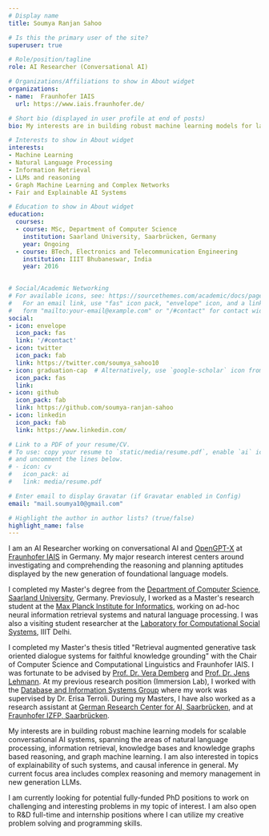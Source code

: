```yaml
---
# Display name
title: Soumya Ranjan Sahoo

# Is this the primary user of the site?
superuser: true

# Role/position/tagline
role: AI Researcher (Conversational AI)

# Organizations/Affiliations to show in About widget
organizations:
- name:  Fraunhofer IAIS
  url: https://www.iais.fraunhofer.de/

# Short bio (displayed in user profile at end of posts)
bio: My interests are in building robust machine learning models for large scale information systems, spanning the areas of natural language processing, information extraction and retrieval, knowledge bases and knowledge graphs. I am also interested in problems in geometric deep learning, particularly graph machine learning and theory. My current focus area includes representation learning of natural languages and graphs.  

# Interests to show in About widget
interests:
- Machine Learning
- Natural Language Processing
- Information Retrieval
- LLMs and reasoning 
- Graph Machine Learning and Complex Networks
- Fair and Explainable AI Systems

# Education to show in About widget
education:
  courses:
  - course: MSc, Department of Computer Science
    institution: Saarland University, Saarbrücken, Germany
    year: Ongoing
  - course: BTech, Electronics and Telecommunication Engineering
    institution: IIIT Bhubaneswar, India
    year: 2016
 

# Social/Academic Networking
# For available icons, see: https://sourcethemes.com/academic/docs/page-builder/#icons
#   For an email link, use "fas" icon pack, "envelope" icon, and a link in the
#   form "mailto:your-email@example.com" or "/#contact" for contact widget.
social:
- icon: envelope
  icon_pack: fas
  link: '/#contact'
- icon: twitter
  icon_pack: fab
  link: https://twitter.com/soumya_sahoo10
- icon: graduation-cap  # Alternatively, use `google-scholar` icon from `ai` icon pack
  icon_pack: fas
  link: 
- icon: github
  icon_pack: fab
  link: https://github.com/soumya-ranjan-sahoo
- icon: linkedin
  icon_pack: fab
  link: https://www.linkedin.com/

# Link to a PDF of your resume/CV.
# To use: copy your resume to `static/media/resume.pdf`, enable `ai` icons in `params.toml`, 
# and uncomment the lines below.
# - icon: cv
#   icon_pack: ai
#   link: media/resume.pdf

# Enter email to display Gravatar (if Gravatar enabled in Config)
email: "mail.soumya10@gmail.com"

# Highlight the author in author lists? (true/false)
highlight_name: false
---
```


I am an AI  Researcher working on conversational AI and [OpenGPT-X](https://opengpt-x.de/en/) at [Fraunhofer IAIS](https://www.iais.fraunhofer.de/en.html) in Germany.  My major research interest centers around investigating and comprehending the reasoning and planning aptitudes displayed by the new generation of foundational language models.

I completed my Master's degree from the [Department of Computer Science](https://saarland-informatics-campus.de/), [Saarland University](https://saarland-informatics-campus.de/), Germany. Previosuly, I worked as a Master's research student at the [Max Planck Institute for Informatics](https://www.mpi-inf.mpg.de/home), working on ad-hoc neural information retrieval systems and natural language processing. I was also a visiting student researcher at the [Laboratory for Computational Social Systems](http://lcs2.iiitd.edu.in/research.html), IIIT Delhi. 

I completed my Master's thesis titled "Retrieval augmented generative task oriented dialogue systems for faithful knowledge grounding" with the Chair of Computer Science and Computational Linguistics and Fraunhofer IAIS. I was fortunate to be advised by [Prof. Dr. Vera Demberg](https://www.uni-saarland.de/lehrstuhl/demberg/members/verademberg.html) and [Prof. Dr. Jens Lehmann](https://jens-lehmann.org/). At my previous research position (Immersion Lab), I worked with the [Database and Information Systems Group](https://www.mpi-inf.mpg.de/departments/databases-and-information-system) where my work was supervised by Dr. Erisa Terroli. During my Masters, I have also worked as a research assistant at [German Research Center for AI, Saarbrücken](https://www.dfki.de/web/forschung/forschungsbereiche/sprachtechnologie-und-multilingualitaet/), and at [Fraunhofer IZFP, Saarbrücken](https://www.izfp.fraunhofer.de/en/institutsprofil/abteilungen/asdv.html).

My interests are in building robust machine learning models for scalable conversational AI systems, spanning the areas of natural language processing, information retrieval, knowledge bases and knowledge graphs based reasoning, and graph machine learning. I am also interested in topics of explainability of such systems, and causal inference in general. My current focus area includes complex reasoning and memory management in new generation LLMs.

I am currently looking for potential fully-funded PhD positions to work on challenging and interesting problems in my topic of interest. I am also open to R&D full-time and internship positions where I can utilize my creative problem solving and programming skills. 

